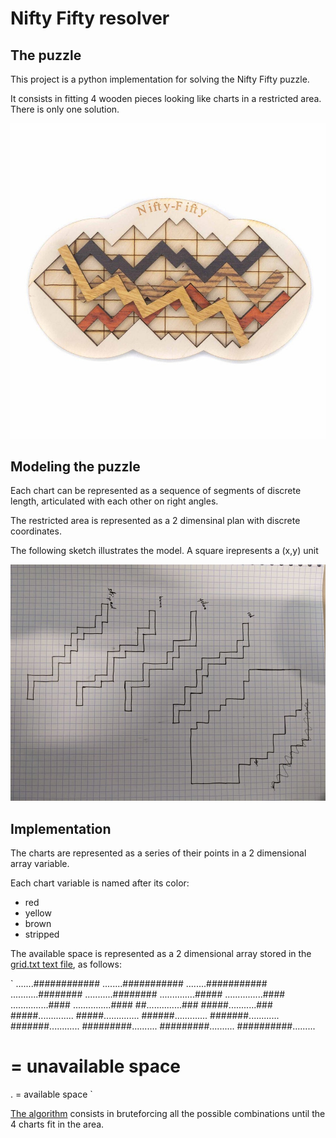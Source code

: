 # Nifty Fifty resolver

## The puzzle 

This project is a python implementation for
solving the Nifty Fifty puzzle.

It consists in fitting 4 wooden pieces looking
like charts in a restricted area. There is only 
one solution.

![image of the nifty fifty puzzle](nifty.jpg)

## Modeling the puzzle 

Each chart can be represented as a sequence of 
segments of discrete length, articulated with 
each other on right angles.

The restricted area is represented as a 2 dimensinal 
plan with discrete coordinates.

The following sketch illustrates the model.
A square irepresents a (x,y) unit

![graphical representation of the model](model.jpg)

## Implementation 

The charts are represented as a series of their points 
in a 2 dimensional array variable.

Each chart variable is named after its color:

- red
- yellow
- brown
- stripped

The available space is represented as a 2 dimensional 
array stored in the [grid.txt text file](grid.txt), as 
follows:

`
.......############
........###########
........###########
...........########
...........########
..............#####
...............####
...............####
...............####
##..............###
#####...........###
#####..............
#####..............
######.............
#######............
#######............
#########..........
#########..........
##########.........


# = unavailable space
. = available space
`

[The algorithm](nifty.py) consists in bruteforcing all the possible
combinations until the 4 charts fit in the area.


